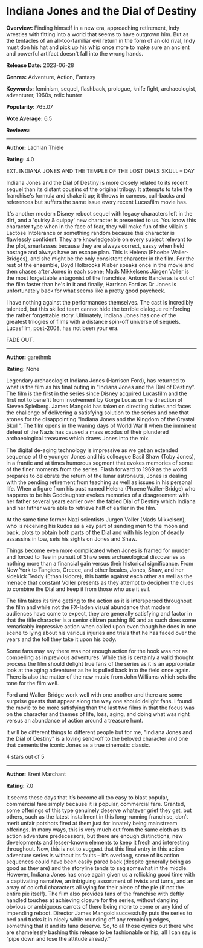 # Indiana Jones and the Dial of Destiny

**Overview:** Finding himself in a new era, approaching retirement, Indy wrestles with fitting into a world that seems to have outgrown him. But as the tentacles of an all-too-familiar evil return in the form of an old rival, Indy must don his hat and pick up his whip once more to make sure an ancient and powerful artifact doesn't fall into the wrong hands.

**Release Date:** 2023-06-28

**Genres:** Adventure, Action, Fantasy

**Keywords:** feminism, sequel, flashback, prologue, knife fight, archaeologist, adventurer, 1960s, relic hunter

**Popularity:** 765.07

**Vote Average:** 6.5

**Reviews:**

---

**Author:** Lachlan Thiele

**Rating:** 4.0

EXT. INDIANA JONES AND THE TEMPLE OF THE LOST DIALS SKULL – DAY

Indiana Jones and the Dial of Destiny is more closely related to its recent sequel than its distant cousins of the original trilogy. It attempts to take the franchise's formula and shake it up; it throws in cameos, call-backs and references but suffers the same issue every recent Lucasfilm movie has. 

It's another modern Disney reboot sequel with legacy characters left in the dirt, and a 'quirky & quippy' new character is presented to us. You know this character type when in the face of fear, they will make fun of the villain's Lactose Intolerance or something random because this character is flawlessly confident. They are knowledgeable on every subject relevant to the plot, smartasses because they are always correct, sassy when held hostage and always have an escape plan. This is Helena (Phoebe Waller-Bridges), and she might be the only consistent character in the film. For the rest of the ensemble, Boyd Holbrooks Klaber speaks once in the movie and then chases after Jones in each scene; Mads Mikkelsens Jürgen Voller is the most forgettable antagonist of the franchise, Antonio Banderas is out of the film faster than he's in it and finally, Harrison Ford as Dr Jones is unfortunately back for what seems like a pretty good paycheck.

I have nothing against the performances themselves. The cast is incredibly talented, but this skilled team cannot hide the terrible dialogue reinforcing the rather forgettable story. Ultimately, Indiana Jones has one of the greatest trilogies of films with a distance spin-off universe of sequels. Lucasfilm, post-2008, has not been your era.

FADE OUT.

---

**Author:** garethmb

**Rating:** None

Legendary archaeologist Indiana Jones (Harrison Ford), has returned to what is the film as his final outing in "Indiana Jones and the Dial of Destiny". The film is the first in the series since Disney acquired Lucasfilm and the first not to benefit from involvement by Gorge Lucas or the direction of Steven Spielberg. James Mangold has taken on directing duties and faces the challenge of delivering a satisfying solution to the series and one that atones for the disappointing "Indiana Jones and the Kingdom of the Crystal Skull".
The film opens in the waning days of World War II when the imminent defeat of the Nazis has caused a mass exodus of their plundered archaeological treasures which draws Jones into the mix.

The digital de-aging technology is impressive as we get an extended sequence of the younger Jones and his colleague Basil Shaw (Toby Jones), in a frantic and at times humorous segment that evokes memories of some of the finer moments from the series.
Flash forward to 1969 as the world prepares to celebrate the return of the lunar astronauts, Jones is dealing with the pending retirement from teaching as well as issues in his personal life.
When a figure from his past named Helena (Phoene Waller-Bridge) who happens to be his Goddaughter evokes memories of a disagreement with her father several years earlier over the fabled Dial of Destiny which Indiana and her father were able to retrieve half of earlier in the film.

At the same time former Nazi scientists Jurgen Voller (Mads Mikkelsen), who is receiving his kudos as a key part of sending men to the moon and back, plots to obtain both parts of the Dial and with his legion of deadly assassins in tow, sets his sights on Jones and Shaw.

Things become even more complicated when Jones is framed for murder and forced to flee in pursuit of Shaw sees archaeological discoveries as nothing more than a financial gain versus their historical significance.
From New York to Tangiers, Greece, and other locales, Jones, Shaw, and her sidekick Teddy (Ethan Isidore), this battle against each other as well as the menace that constant Voller presents as they attempt to decipher the clues to combine the Dial and keep it from those who use it evil.

The film takes its time getting to the action as it is interspersed throughout the film and while not the FX-laden visual abundance that modern audiences have come to expect, they are generally satisfying and factor in that the title character is a senior citizen pushing 80 and as such does some remarkably impressive action when called upon even though he does in one scene to lying about his various injuries and trials that he has faced over the years and the toll they take it upon his body.

Some fans may say there was not enough action for the hook was not as compelling as in previous adventures. While this is certainly a valid thought process the film should delight true fans of the series as it is an appropriate look at the aging adventurer as he is pulled back into the field once again.  There is also the matter of the new music from John Williams which sets the tone for the film well.

Ford and Waller-Bridge work well with one another and there are some surprise guests that appear along the way one should delight fans. I found the movie to be more satisfying than the last two films in that the focus was on the character and themes of life, loss, aging, and doing what was right versus an abundance of action around a treasure hunt.

It will be different things to different people but for me, "Indiana Jones and the Dial of Destiny" is a loving send-off to the beloved character and one that cements the iconic Jones as a true cinematic classic.

4 stars out of 5

---

**Author:** Brent Marchant

**Rating:** 7.0

It seems these days that it’s become all too easy to blast popular, commercial fare simply because it is popular, commercial fare. Granted, some offerings of this type genuinely deserve whatever grief they get, but others, such as the latest installment in this long-running franchise, don’t merit unfair potshots fired at them just for innately being mainstream offerings. In many ways, this is very much cut from the same cloth as its action adventure predecessors, but there are enough distinctions, new developments and lesser-known elements to keep it fresh and interesting throughout. Now, this is not to suggest that this final entry in this action adventure series is without its faults – it’s overlong, some of its action sequences could have been easily pared back (despite generally being as good as they are) and the storyline tends to sag somewhat in the middle. However, Indiana Jones has once again given us a rollicking good time with a captivating narrative, an intriguing assortment of twists and turns, and an array of colorful characters all vying for their piece of the pie (if not the entire pie itself). The film also provides fans of the franchise with deftly handled touches at achieving closure for the series, without dangling obvious or ambiguous carrots of there being more to come or any kind of impending reboot. Director James Mangold successfully puts the series to bed and tucks it in nicely while rounding off any remaining edges, something that it and its fans deserve. So, to all those cynics out there who are shamelessly bashing this release to be fashionable or hip, all I can say is “pipe down and lose the attitude already.”

